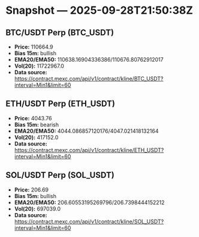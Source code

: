 # Snapshot — 2025-09-28T21:50:38Z

## BTC/USDT Perp (BTC_USDT)
- **Price:** 110664.9
- **Bias 15m:** bullish
- **EMA20/EMA50:** 110638.16904336386/110676.80762912017
- **Vol(20):** 11722967.0
- **Data source:** https://contract.mexc.com/api/v1/contract/kline/BTC_USDT?interval=Min1&limit=60

## ETH/USDT Perp (ETH_USDT)
- **Price:** 4043.76
- **Bias 15m:** bearish
- **EMA20/EMA50:** 4044.086857120176/4047.021418132164
- **Vol(20):** 417152.0
- **Data source:** https://contract.mexc.com/api/v1/contract/kline/ETH_USDT?interval=Min1&limit=60

## SOL/USDT Perp (SOL_USDT)
- **Price:** 206.69
- **Bias 15m:** bullish
- **EMA20/EMA50:** 206.60553195269796/206.7398444152212
- **Vol(20):** 697039.0
- **Data source:** https://contract.mexc.com/api/v1/contract/kline/SOL_USDT?interval=Min1&limit=60
